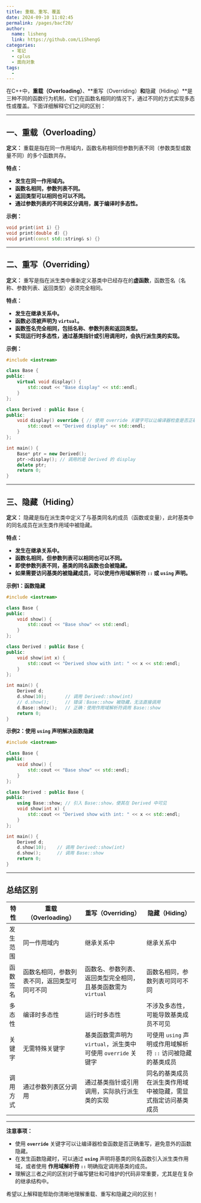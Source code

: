 ```yaml
---
title: 重载、重写、覆盖
date: 2024-09-10 11:02:45
permalink: /pages/bacf20/
author: 
  name: lisheng
  link: https://github.com/LiShengG
categories: 
  - 笔记
  - cplus
  - 面向对象
tags: 
  - 
---
```

在C++中，**重载（Overloading）**、**重写（Overriding）**和**隐藏（Hiding）**是三种不同的函数行为机制，它们在函数名相同的情况下，通过不同的方式实现多态性或覆盖。下面详细解释它们之间的区别：

---

## 一、重载（Overloading）

**定义：**
重载是指在同一作用域内，函数名称相同但参数列表不同（参数类型或数量不同）的多个函数共存。

**特点：**
- **发生在同一作用域内。**
- **函数名相同，参数列表不同。**
- **返回类型可以相同也可以不同。**
- **通过参数列表的不同来区分调用，属于编译时多态性。**
  
**示例：**
```cpp
void print(int i) {}
void print(double d) {}
void print(const std::string& s) {}

```

---

## 二、重写（Overriding）

**定义：**
重写是指在派生类中重新定义基类中已经存在的**虚函数**，函数签名（名称、参数列表、返回类型）必须完全相同。

**特点：**
- **发生在继承关系中。**
- **函数必须被声明为 `virtual`。**
- **函数签名完全相同，包括名称、参数列表和返回类型。**
- **实现运行时多态性，通过基类指针或引用调用时，会执行派生类的实现。**
  
**示例：**
```cpp
#include <iostream>

class Base {
public:
    virtual void display() {
        std::cout << "Base display" << std::endl;
    }
};

class Derived : public Base {
public:
    void display() override { // 使用 override 关键字可以让编译器检查是否正确重写
        std::cout << "Derived display" << std::endl;
    }
};

int main() {
    Base* ptr = new Derived();
    ptr->display(); // 调用的是 Derived 的 display
    delete ptr;
    return 0;
}
```

---

## 三、隐藏（Hiding）

**定义：**
隐藏是指在派生类中定义了与基类同名的成员（函数或变量），此时基类中的同名成员在派生类作用域中被隐藏。

**特点：**
- **发生在继承关系中。**
- **函数名相同，但参数列表可以相同也可以不同。**
- **即使参数列表不同，基类的同名函数也会被隐藏。**
- **如果需要访问基类的被隐藏成员，可以使用作用域解析符 `::` 或 `using` 声明。**

**示例1：函数隐藏**
```cpp
#include <iostream>

class Base {
public:
    void show() {
        std::cout << "Base show" << std::endl;
    }
};

class Derived : public Base {
public:
    void show(int x) {
        std::cout << "Derived show with int: " << x << std::endl;
    }
};

int main() {
    Derived d;
    d.show(10);       // 调用 Derived::show(int)
    // d.show();      // 错误：Base::show 被隐藏，无法直接调用
    d.Base::show();   // 正确：使用作用域解析符调用 Base::show
    return 0;
}
```

**示例2：使用 `using` 声明解决函数隐藏**
```cpp
#include <iostream>

class Base {
public:
    void show() {
        std::cout << "Base show" << std::endl;
    }
};

class Derived : public Base {
public:
    using Base::show; // 引入 Base::show，使其在 Derived 中可见
    void show(int x) {
        std::cout << "Derived show with int: " << x << std::endl;
    }
};

int main() {
    Derived d;
    d.show(10);    // 调用 Derived::show(int)
    d.show();      // 调用 Base::show
    return 0;
}
```

---

## 总结区别

| 特性     | 重载（Overloading）                          | 重写（Overriding）                                           | 隐藏（Hiding）                                               |
| -------- | -------------------------------------------- | ------------------------------------------------------------ | ------------------------------------------------------------ |
| 发生范围 | 同一作用域内                                 | 继承关系中                                                   | 继承关系中                                                   |
| 函数签名 | 函数名相同，参数列表不同，返回类型可同可不同 | 函数名、参数列表、返回类型完全相同，且基类函数需为 `virtual` | 函数名相同，参数列表可同可不同                               |
| 多态性   | 编译时多态性                                 | 运行时多态性                                                 | 不涉及多态性，可能导致基类成员不可见                         |
| 关键字   | 无需特殊关键字                               | 基类函数需声明为 `virtual`，派生类中可使用 `override` 关键字 | 可使用 `using` 声明或作用域解析符 `::` 访问被隐藏的基类成员  |
| 调用方式 | 通过参数列表区分调用                         | 通过基类指针或引用调用，实际执行派生类的实现                 | 同名的基类成员在派生类作用域中被隐藏，需显式指定访问基类成员 |

---

**注意事项：**
- 使用 **`override`** 关键字可以让编译器检查函数是否正确重写，避免意外的函数隐藏。
- 在发生函数隐藏时，可以通过 **`using`** 声明将基类的同名函数引入派生类作用域，或者使用 **作用域解析符 `::`** 明确指定调用基类的成员。
- 理解这三者之间的区别对于编写健壮和可维护的代码非常重要，尤其是在复杂的继承结构中。

希望以上解释能帮助你清晰地理解重载、重写和隐藏之间的区别！
